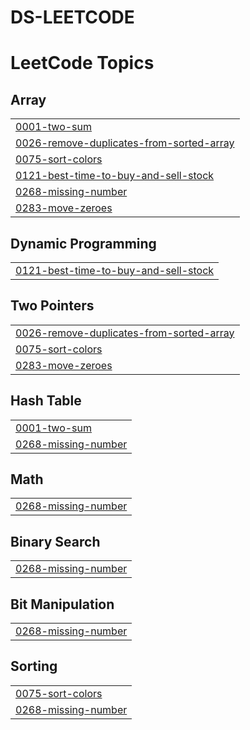 # DS-LEETCODE
<!---LeetCode Topics Start-->
# LeetCode Topics
## Array
|  |
| ------- |
| [0001-two-sum](https://github.com/Lakshmanyadav236/DS-LEETCODE/tree/master/0001-two-sum) |
| [0026-remove-duplicates-from-sorted-array](https://github.com/Lakshmanyadav236/DS-LEETCODE/tree/master/0026-remove-duplicates-from-sorted-array) |
| [0075-sort-colors](https://github.com/Lakshmanyadav236/DS-LEETCODE/tree/master/0075-sort-colors) |
| [0121-best-time-to-buy-and-sell-stock](https://github.com/Lakshmanyadav236/DS-LEETCODE/tree/master/0121-best-time-to-buy-and-sell-stock) |
| [0268-missing-number](https://github.com/Lakshmanyadav236/DS-LEETCODE/tree/master/0268-missing-number) |
| [0283-move-zeroes](https://github.com/Lakshmanyadav236/DS-LEETCODE/tree/master/0283-move-zeroes) |
## Dynamic Programming
|  |
| ------- |
| [0121-best-time-to-buy-and-sell-stock](https://github.com/Lakshmanyadav236/DS-LEETCODE/tree/master/0121-best-time-to-buy-and-sell-stock) |
## Two Pointers
|  |
| ------- |
| [0026-remove-duplicates-from-sorted-array](https://github.com/Lakshmanyadav236/DS-LEETCODE/tree/master/0026-remove-duplicates-from-sorted-array) |
| [0075-sort-colors](https://github.com/Lakshmanyadav236/DS-LEETCODE/tree/master/0075-sort-colors) |
| [0283-move-zeroes](https://github.com/Lakshmanyadav236/DS-LEETCODE/tree/master/0283-move-zeroes) |
## Hash Table
|  |
| ------- |
| [0001-two-sum](https://github.com/Lakshmanyadav236/DS-LEETCODE/tree/master/0001-two-sum) |
| [0268-missing-number](https://github.com/Lakshmanyadav236/DS-LEETCODE/tree/master/0268-missing-number) |
## Math
|  |
| ------- |
| [0268-missing-number](https://github.com/Lakshmanyadav236/DS-LEETCODE/tree/master/0268-missing-number) |
## Binary Search
|  |
| ------- |
| [0268-missing-number](https://github.com/Lakshmanyadav236/DS-LEETCODE/tree/master/0268-missing-number) |
## Bit Manipulation
|  |
| ------- |
| [0268-missing-number](https://github.com/Lakshmanyadav236/DS-LEETCODE/tree/master/0268-missing-number) |
## Sorting
|  |
| ------- |
| [0075-sort-colors](https://github.com/Lakshmanyadav236/DS-LEETCODE/tree/master/0075-sort-colors) |
| [0268-missing-number](https://github.com/Lakshmanyadav236/DS-LEETCODE/tree/master/0268-missing-number) |
<!---LeetCode Topics End-->